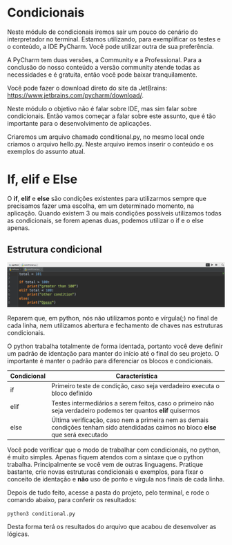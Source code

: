 # Condicionais

Neste módulo de condicionais iremos sair um pouco do cenário do interpretador no terminal. Estamos utilizando, para exemplificar os testes e o conteúdo, a IDE PyCharm. Você pode utilizar outra de sua preferência.

A PyCharm tem duas versões, a Community e a Professional. Para a conclusão do nosso conteúdo a versão community atende todas as necessidades e é gratuita, então você pode baixar tranquilamente.

Você pode fazer o download direto do site da JetBrains: <https://www.jetbrains.com/pycharm/download/>.

Neste módulo o objetivo não é falar sobre IDE, mas sim falar sobre condicionais. Então vamos começar a falar sobre este assunto, que é tão importante para o desenvolvimento de aplicações.

Criaremos um arquivo chamado conditional.py, no mesmo local onde criamos o arquivo hello.py. Neste arquivo iremos inserir o conteúdo e os exemplos do assunto atual.

# If, elif e Else

O **if**, **elif** e **else** são condições existentes para utilizarmos sempre que precisamos fazer uma escolha, em um determinado momento, na aplicação. Quando existem 3 ou mais condições possíveis utilizamos todas as condicionais, se forem apenas duas, podemos utilizar o if e o else apenas.

## Estrutura condicional

![python_conditional_estruture](./images/python_conditional_estruture.png "python_conditional_estruture")

Reparem que, em python, nós não utilizamos ponto e vírgula(;) no final de cada linha, nem utilizamos abertura e fechamento de chaves nas estruturas condicionais.

O python trabalha totalmente de forma identada, portanto você deve definir um padrão de identação para manter do início até o final do seu projeto. O importante é manter o padrão para diferenciar os blocos e condicionais.

Condicional | Característica
---------------- | ------------------
if | Primeiro teste de condição, caso seja verdadeiro executa o bloco definido
elif | Testes intermediários a serem feitos, caso o primeiro não seja verdadeiro podemos ter quantos **elif** quisermos
else | Última verificação, caso nem a primeira nem as demais condições tenham sido atendidadas caímos no bloco **else** que será executado

Você pode verificar que o modo de trabalhar com condicionais, no python, é muito simples. Apenas fiquem atendos com a sintaxe que o python trabalha. Principalmente se você vem de outras linguagens. Pratique bastante, crie novas estruturas condicionais e exemplos, para fixar o conceito de identação e **não** uso de ponto e vírgula nos finais de cada linha.

Depois de tudo feito, acesse a pasta do projeto, pelo terminal, e rode o comando abaixo, para conferir os resultados:

`python3 conditional.py`

Desta forma terá os resultados do arquivo que acabou de desenvolver as lógicas.